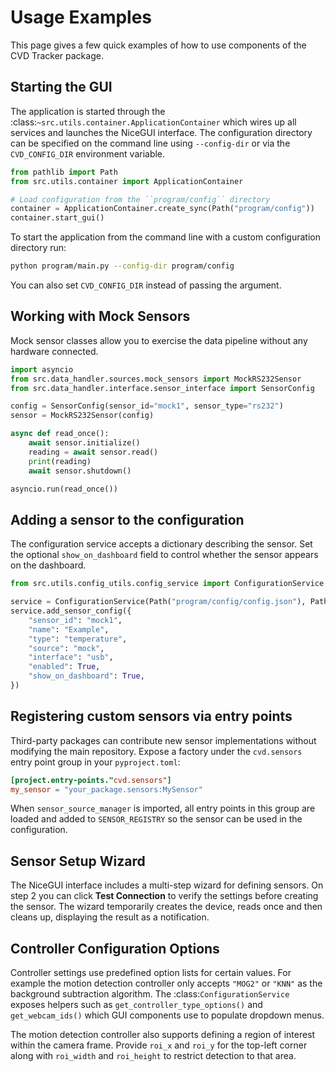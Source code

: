 # Usage Examples

This page gives a few quick examples of how to use components of the CVD Tracker package.

## Starting the GUI

The application is started through the :class:`~src.utils.container.ApplicationContainer` which wires
up all services and launches the NiceGUI interface.  The configuration directory can be specified on
the command line using ``--config-dir`` or via the ``CVD_CONFIG_DIR`` environment variable.

```python
from pathlib import Path
from src.utils.container import ApplicationContainer

# Load configuration from the ``program/config`` directory
container = ApplicationContainer.create_sync(Path("program/config"))
container.start_gui()
```

To start the application from the command line with a custom configuration
directory run:

```bash
python program/main.py --config-dir program/config
```

You can also set ``CVD_CONFIG_DIR`` instead of passing the argument.

## Working with Mock Sensors

Mock sensor classes allow you to exercise the data pipeline without any hardware connected.

```python
import asyncio
from src.data_handler.sources.mock_sensors import MockRS232Sensor
from src.data_handler.interface.sensor_interface import SensorConfig

config = SensorConfig(sensor_id="mock1", sensor_type="rs232")
sensor = MockRS232Sensor(config)

async def read_once():
    await sensor.initialize()
    reading = await sensor.read()
    print(reading)
    await sensor.shutdown()

asyncio.run(read_once())
```

## Adding a sensor to the configuration

The configuration service accepts a dictionary describing the sensor.  Set the
optional `show_on_dashboard` field to control whether the sensor appears on the
dashboard.

```python
from src.utils.config_utils.config_service import ConfigurationService

service = ConfigurationService(Path("program/config/config.json"), Path("program/config/default.json"))
service.add_sensor_config({
    "sensor_id": "mock1",
    "name": "Example",
    "type": "temperature",
    "source": "mock",
    "interface": "usb",
    "enabled": True,
    "show_on_dashboard": True,
})
```


## Registering custom sensors via entry points

Third-party packages can contribute new sensor implementations without
modifying the main repository. Expose a factory under the
``cvd.sensors`` entry point group in your ``pyproject.toml``:

```toml
[project.entry-points."cvd.sensors"]
my_sensor = "your_package.sensors:MySensor"
```

When ``sensor_source_manager`` is imported, all entry points in this group
are loaded and added to ``SENSOR_REGISTRY`` so the sensor can be used in
the configuration.

## Sensor Setup Wizard

The NiceGUI interface includes a multi-step wizard for defining sensors.
On step 2 you can click **Test Connection** to verify the settings
before creating the sensor. The wizard temporarily creates the device,
reads once and then cleans up, displaying the result as a notification.

## Controller Configuration Options

Controller settings use predefined option lists for certain values. For example
the motion detection controller only accepts ``"MOG2"`` or ``"KNN"`` as the
background subtraction algorithm. The :class:`ConfigurationService` exposes
helpers such as ``get_controller_type_options()`` and ``get_webcam_ids()`` which
GUI components use to populate dropdown menus.

The motion detection controller also supports defining a region of interest
within the camera frame. Provide ``roi_x`` and ``roi_y`` for the top-left corner
along with ``roi_width`` and ``roi_height`` to restrict detection to that area.

